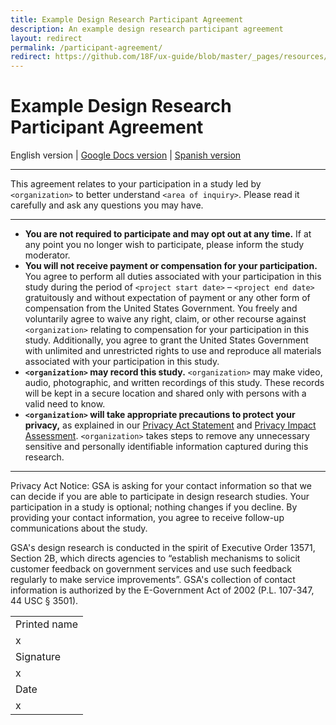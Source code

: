 ```yaml
---
title: Example Design Research Participant Agreement
description: An example design research participant agreement
layout: redirect
permalink: /participant-agreement/
redirect: https://github.com/18F/ux-guide/blob/master/_pages/resources/participant-agreement.md
---
```


# Example Design Research Participant Agreement

English version | [Google Docs version](https://docs.google.com/document/d/16qg58Hn92UlXLsi-2taizi7qe5mvQ3LMSkcvyHk8Bdo/edit) | [Spanish version](https://github.com/18F/ux-guide/blob/master/_pages/resources/participant-agreement-spanish.md)

---

This agreement relates to your participation in a study led by `<organization>` to better understand `<area of inquiry>`. Please read it carefully and ask any questions you may have.

---

- **You are not required to participate and may opt out at any time.** If at any point you no longer wish to participate, please inform the study moderator.
- **You will not receive payment or compensation for your participation.** You agree to perform all duties associated with your participation in this study during the period of `<project start date>` &ndash; `<project end date>` gratuitously and without expectation of payment or any other form of compensation from the United States Government. You freely and voluntarily agree to waive any right, claim, or other recourse against `<organization>` relating to compensation for your participation in this study. Additionally, you agree to grant the United States Government with unlimited and unrestricted rights to use and reproduce all materials associated with your participation in this study.
- **`<organization>` may record this study.** `<organization>` may make video, audio, photographic, and written recordings of this study. These records will be kept in a secure location and shared only with persons with a valid need to know.
- **`<organization>` will take appropriate precautions to protect your privacy,** as explained in our [Privacy Act Statement](https://www.gsa.gov/portal/content/162010) and [Privacy Impact Assessment](https://www.gsa.gov/portal/content/102237). `<organization>` takes steps to remove  any unnecessary sensitive and personally identifiable information captured during this research.

---

Privacy Act Notice: GSA is asking for your contact information so that we can decide if you are able to participate in design research studies. Your participation in a study is optional; nothing changes if you decline. By providing your contact information, you agree to receive follow-up communications about the study.

GSA's design research is conducted in the spirit of Executive Order 13571, Section 2B, which directs agencies to “establish mechanisms to solicit customer feedback on government services and use such feedback regularly to make service improvements”. GSA's collection of contact information is authorized by the E-Government Act of 2002 (P.L. 107-347, 44 USC § 3501).

|                 |
|-----------------|
| Printed name    |
| x               |
| Signature       |
| x               |
| Date            |
| x               |
